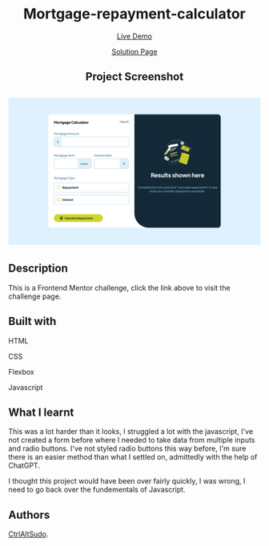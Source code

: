 <h1 align="center">Mortgage-repayment-calculator</h1>
<p align="center"> <a align="center" href="https://ctrlaltsudo.github.io/Mortgage-repayment-calculator/">Live Demo</a><p>
<p align="center"> <a align="center" href="https://www.frontendmentor.io/solutions/mortgage-repayment-calculator-3ioNDlN8wS">Solution Page</a><p>
<h2 align="center">Project Screenshot<h2>
<p align="center">
  <img src="./images/ProjectScreenShot.png" alt="project screen shot"></img>
</p>


## Description

This is a Frontend Mentor challenge, click the link above to visit the challenge page. 

## Built with 

<p>HTML<p>
<p>CSS<p>
<p>Flexbox<p>
<p>Javascript<p>

## What I learnt 

This was a lot harder than it looks, I struggled a lot with the javascript, I've not created a form before where I needed to take data from multiple inputs and radio buttons. I've not styled radio buttons this way before, I'm sure there is an easier method than what I settled on, admittedly with the help of ChatGPT. 

I thought this project would have been over fairly quickly, I was wrong, I need to go back over the fundementals of Javascript. 


## Authors

<a href="https://github.com/CtrlAltSudo">CtrlAltSudo</a>.

